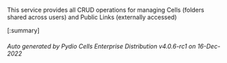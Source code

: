 






This service provides all CRUD operations for managing Cells (folders shared across users) and Public Links (externally accessed)

[:summary]

###### Auto generated by Pydio Cells Enterprise Distribution v4.0.6-rc1 on 16-Dec-2022
